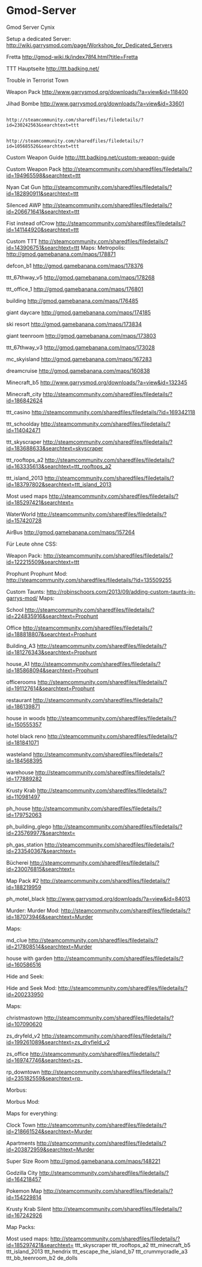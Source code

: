 Gmod-Server
===========

Gmod Server Cynix

Setup a dedicated Server:	http://wiki.garrysmod.com/page/Workshop_for_Dedicated_Servers

Fretta	http://gmod-wiki.tk/index78f4.html?title=Fretta

TTT Hauptseite				http://ttt.badking.net/

Trouble in Terrorist Town

Weapon Pack 		      http://www.garrysmod.org/downloads/?a=view&id=118400

Jihad Bombe			      http://www.garrysmod.org/downloads/?a=view&id=33601
					         
					         http://steamcommunity.com/sharedfiles/filedetails/?id=230242563&searchtext=ttt
					         
					            http://steamcommunity.com/sharedfiles/filedetails/?id=105685526&searchtext=ttt
					            
Custom Weapon Guide   http://ttt.badking.net/custom-weapon-guide

Custom Weapon Pack	  http://steamcommunity.com/sharedfiles/filedetails/?id=194965598&searchtext=ttt

Nyan Cat Gun	      	http://steamcommunity.com/sharedfiles/filedetails/?id=182890911&searchtext=ttt

Silenced AWP	      	http://steamcommunity.com/sharedfiles/filedetails/?id=206671641&searchtext=ttt

Fist instead ofCrow   http://steamcommunity.com/sharedfiles/filedetails/?id=141144920&searchtext=ttt

Custom TTT		      	http://steamcommunity.com/sharedfiles/filedetails/?id=143906751&searchtext=ttt
Maps:
Metropolis:		      	http://gmod.gamebanana.com/maps/178871

defcon_b1		      	  http://gmod.gamebanana.com/maps/178376

ttt_67thway_v5	    	http://gmod.gamebanana.com/maps/178268

ttt_office_1		      http://gmod.gamebanana.com/maps/176801

building			        http://gmod.gamebanana.com/maps/176485

giant daycare		      http://gmod.gamebanana.com/maps/174185

ski resort		      	http://gmod.gamebanana.com/maps/173834

giant teenroom	    	http://gmod.gamebanana.com/maps/173803

ttt_67thway_v3	    	http://gmod.gamebanana.com/maps/173028

mc_skyisland	        http://gmod.gamebanana.com/maps/167283

dreamcruise		      	http://gmod.gamebanana.com/maps/160838

Minecraft_b5	       	http://www.garrysmod.org/downloads/?a=view&id=132345

Minecraft_city	    	http://steamcommunity.com/sharedfiles/filedetails/?id=186842624

ttt_casino		      	http://steamcommunity.com/sharedfiles/filedetails/?id=169342118

ttt_schoolday		      http://steamcommunity.com/sharedfiles/filedetails/?id=114042471

ttt_skyscraper		    http://steamcommunity.com/sharedfiles/filedetails/?id=183688633&searchtext=skyscraper

ttt_rooftops_a2	    	http://steamcommunity.com/sharedfiles/filedetails/?id=163335613&searchtext=ttt_rooftops_a2

ttt_island_2013		    http://steamcommunity.com/sharedfiles/filedetails/?id=183797802&searchtext=ttt_island_2013

Most used maps		    http://steamcommunity.com/sharedfiles/filedetails/?id=185297421&searchtext=

WaterWorld		      	http://steamcommunity.com/sharedfiles/filedetails/?id=157420728

AirBus			        	http://gmod.gamebanana.com/maps/157264


Für Leute ohne CSS:

Weapon Pack:          http://steamcommunity.com/sharedfiles/filedetails/?id=122215509&searchtext=ttt

Prophunt
Prophunt Mod:		      http://steamcommunity.com/sharedfiles/filedetails/?id=135509255

Custom Taunts:		    http://robinschoors.com/2013/09/adding-custom-taunts-in-garrys-mod/
Maps:

School				        http://steamcommunity.com/sharedfiles/filedetails/?id=224835916&searchtext=Prophunt

Office				        http://steamcommunity.com/sharedfiles/filedetails/?id=188818807&searchtext=Prophunt

Building_A3		      	http://steamcommunity.com/sharedfiles/filedetails/?id=181276343&searchtext=Prophunt

house_A1		        	http://steamcommunity.com/sharedfiles/filedetails/?id=185868094&searchtext=Prophunt

officerooms		      	http://steamcommunity.com/sharedfiles/filedetails/?id=191127614&searchtext=Prophunt

restaurant		      	http://steamcommunity.com/sharedfiles/filedetails/?id=186139871

house in woods	    	http://steamcommunity.com/sharedfiles/filedetails/?id=150555357

hotel black reno    	http://steamcommunity.com/sharedfiles/filedetails/?id=181841071

wasteland		        	http://steamcommunity.com/sharedfiles/filedetails/?id=184568395

warehouse		        	http://steamcommunity.com/sharedfiles/filedetails/?id=177889282

Krusty Krab		      	http://steamcommunity.com/sharedfiles/filedetails/?id=110981497

ph_house		        	http://steamcommunity.com/sharedfiles/filedetails/?id=179752063

ph_building_glego	    http://steamcommunity.com/sharedfiles/filedetails/?id=235769977&searchtext=

ph_gas_station	    	http://steamcommunity.com/sharedfiles/filedetails/?id=233540367&searchtext=

Bücherei		        	http://steamcommunity.com/sharedfiles/filedetails/?id=230076815&searchtext=

Map Pack #2			      http://steamcommunity.com/sharedfiles/filedetails/?id=188219959

ph_motel_black		    http://www.garrysmod.org/downloads/?a=view&id=84013


Murder:
Murder Mod:		      	http://steamcommunity.com/sharedfiles/filedetails/?id=187073946&searchtext=Murder

Maps:

md_clue			        	http://steamcommunity.com/sharedfiles/filedetails/?id=217808514&searchtext=Murder

house with garden   	http://steamcommunity.com/sharedfiles/filedetails/?id=160586516



Hide and Seek:

Hide and Seek Mod:  	http://steamcommunity.com/sharedfiles/filedetails/?id=200233950

Maps:

christmastown		      http://steamcommunity.com/sharedfiles/filedetails/?id=107090620

zs_dryfeld_v2	      	http://steamcommunity.com/sharedfiles/filedetails/?id=199261089&searchtext=zs_dryfield_v2

zs_office			        http://steamcommunity.com/sharedfiles/filedetails/?id=169747746&searchtext=zs_

rp_downtown			      http://steamcommunity.com/sharedfiles/filedetails/?id=235182559&searchtext=rp_




Morbus:

Morbus Mod:










Maps for everything:

Clock Town			http://steamcommunity.com/sharedfiles/filedetails/?id=218661524&searchtext=Murder

Apartments			http://steamcommunity.com/sharedfiles/filedetails/?id=203872959&searchtext=Murder

Super Size Room		http://gmod.gamebanana.com/maps/148221

Godzilla City		http://steamcommunity.com/sharedfiles/filedetails/?id=164218457

Pokemon Map			http://steamcommunity.com/sharedfiles/filedetails/?id=154229814

Krusty Krab	Silent	http://steamcommunity.com/sharedfiles/filedetails/?id=167242926

Map Packs:

Most used maps:		http://steamcommunity.com/sharedfiles/filedetails/?id=185297421&searchtext=
					ttt_skyscraper
					ttt_rooftops_a2
					ttt_minecraft_b5
					ttt_island_2013
					ttt_hendrix
					ttt_escape_the_island_b7
					ttt_crummycradle_a3
					ttt_bb_teenroom_b2
					de_dolls
